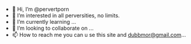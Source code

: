 - 👋 Hi, I’m @pervertporn
- 👀 I’m interested in all perversities, no limits.
- 🌱 I’m currently learning ...
- 💞️ I’m looking to collaborate on ...
- 📫 How to reach me you can u se this site and dubbmor@gmail.com...

<!---
pervertporn/pervertporn is a ✨ special ✨ repository because its `README.md` (this file) appears on your GitHub profile.
You can click the Preview link to take a look at your changes.
--->
